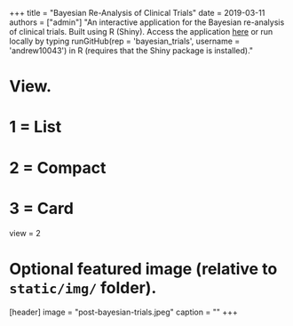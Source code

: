 +++
title = "Bayesian Re-Analysis of Clinical Trials"
date = 2019-03-11
authors = ["admin"]
"An interactive application for the Bayesian re-analysis of clinical trials. Built using R (Shiny). Access the application [here](https://benjamin-andrew.shinyapps.io/bayesian_trials/) or run locally by typing runGitHub(rep = 'bayesian_trials', username = 'andrew10043') in R (requires that the Shiny package is installed)."

# View.
#   1 = List
#   2 = Compact
#   3 = Card
view = 2

# Optional featured image (relative to `static/img/` folder).
[header]
image = "post-bayesian-trials.jpeg"
caption = ""
+++